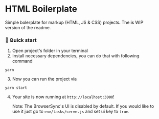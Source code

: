 # HTML Boilerplate

Simple bolerplate for markup (HTML, JS & CSS) projects. The is WIP version of
the readme.

### 🚀 Quick start

1. Open project's folder in your terminal
2. Install necessary dependencies, you can do that with following command

```ssh
yarn
```

3. Now you can run the project via

```ssh
yarn start
```

4. Your site is now running at `http://localhost:3000`!

    Note: The BrowserSync's UI is disabled by default. If you would like to use it just go to `env/tasks/serve.js` and set ui key to `true`.
